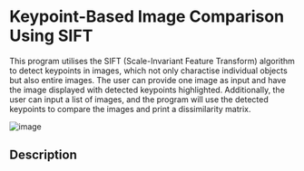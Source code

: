 # Keypoint-Based Image Comparison Using SIFT
This program utilises the SIFT (Scale-Invariant Feature Transform) algorithm to detect keypoints in images, which not only charactise individual objects but also entire images. The user can provide one image as input and have the image displayed with detected keypoints highlighted. Additionally, the user can input a list of images, and the program will use the detected keypoints to compare the images and print a dissimilarity matrix.

![image](https://user-images.githubusercontent.com/41973043/210826627-00b99127-5d9c-4d91-95a3-05e316ba609f.png)

## Description

